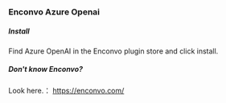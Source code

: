 ### Enconvo Azure Openai 




##### Install 

Find Azure OpenAI in the Enconvo plugin store and click install.



##### Don't know Enconvo?

Look here.： https://enconvo.com/




